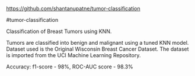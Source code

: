 https://github.com/shantanupatne/tumor-classification

#tumor-classification

Classification of Breast Tumors using KNN.

Tumors are classified into benign and malignant using a tuned KNN model.
Dataset used is the Original Wisconsin Breast Cancer Dataset. The dataset is imported from the UCI Machine Learning Repository.

Accuracy: f1-score - 98%, ROC-AUC score - 98.3%
